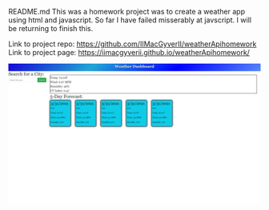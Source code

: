 README.md
This was a homework project was to create a weather app using html and javascript.  So far I have failed misserably at javscript.  I will be returning to finish this.

Link to project repo: https://github.com/IIMacGyverII/weatherApihomework
Link to project page: https://iimacgyverii.github.io/weatherApihomework/


<!-- ![portfolio demo](https://github.com/IIMacGyverII/Planner/raw/main/screen.png) -->
![portfolio demo](https://raw.githubusercontent.com/IIMacGyverII/weatherApihomework/main/Assets/img/screencapture.png)
